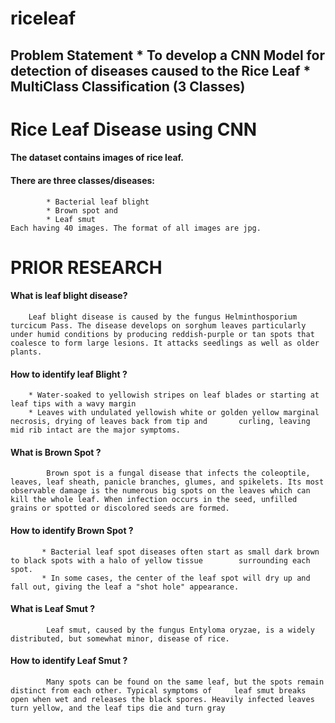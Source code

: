 # riceleaf
## Problem Statement            * To develop a CNN Model for detection of diseases caused to the Rice Leaf          * MultiClass Classification (3 Classes)


# Rice Leaf Disease using CNN

#### The dataset contains images of rice leaf. 
#### There are three classes/diseases: 
            * Bacterial leaf blight 
            * Brown spot and 
            * Leaf smut 
    Each having 40 images. The format of all images are jpg.
# PRIOR RESEARCH

#### What is leaf blight disease?

        Leaf blight disease is caused by the fungus Helminthosporium turcicum Pass. The disease develops on sorghum leaves particularly under humid conditions by producing reddish-purple or tan spots that coalesce to form large lesions. It attacks seedlings as well as older plants.

#### How to identify leaf Blight ?

        * Water-soaked to yellowish stripes on leaf blades or starting at leaf tips with a wavy margin
        * Leaves with undulated yellowish white or golden yellow marginal necrosis, drying of leaves back from tip and       curling, leaving mid rib intact are the major symptoms.
        
#### What is Brown Spot ?
            Brown spot is a fungal disease that infects the coleoptile, leaves, leaf sheath, panicle branches, glumes, and spikelets. Its most observable damage is the numerous big spots on the leaves which can kill the whole leaf. When infection occurs in the seed, unfilled grains or spotted or discolored seeds are formed.
            
#### How to identify Brown Spot ?
           * Bacterial leaf spot diseases often start as small dark brown to black spots with a halo of yellow tissue        surrounding each spot.
           * In some cases, the center of the leaf spot will dry up and fall out, giving the leaf a "shot hole" appearance.
           
#### What is Leaf Smut ?
            Leaf smut, caused by the fungus Entyloma oryzae, is a widely distributed, but somewhat minor, disease of rice.
            
#### How to identify Leaf Smut ?
            Many spots can be found on the same leaf, but the spots remain distinct from each other. Typical symptoms of     leaf smut breaks open when wet and releases the black spores. Heavily infected leaves turn yellow, and the leaf tips die and turn gray

